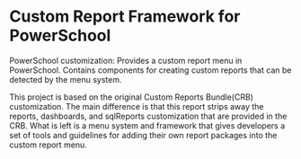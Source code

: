 Custom Report Framework for PowerSchool
===================

PowerSchool customization:  Provides a custom report menu in PowerSchool.  Contains components for creating custom reports that can be detected by the menu system.

This project is based on the original Custom Reports Bundle(CRB) customization.  The main difference is that this report strips away the reports, dashboards, and sqlReports customization that are provided in the CRB.  What is left is a menu system and framework that gives developers a set of tools and guidelines for adding their own report packages into the custom report menu.